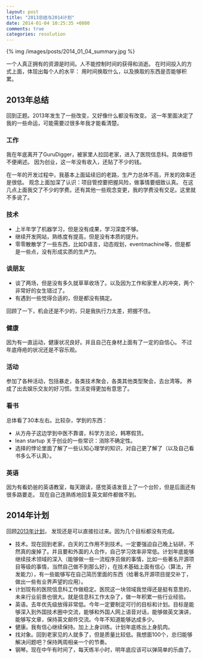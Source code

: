 ```yaml
---
layout: post
title: "2013总结与2014计划"
date: 2014-01-04 10:25:35 +0800
comments: true
categories: resolution
---
```


{% img /images/posts/2014_01_04_summary.jpg %}

一个人真正拥有的资源是时间。人不能控制时间的获得和消逝。
在时间投入的方式上面，体现出每个人的水平：
用时间换取什么，以及换取的东西是否能够积累。

## 2013年总结

回到正题。2013年发生了一些改变，又好像什么都没有改变。
这一年里面决定了我的一些命运，可能需要过很多年我才能看清楚。

### 工作

我在年底离开了GuruDigger，被家里人拉回老家，进入了医院信息科。具体细节不便阐述。
因为创业，这一年没有收入，还贴了不少的钱。

在一年的开发过程中，我基本上面延续旧的老路，生产力总体不高，开发的效率还是很低。
观念上面加深了认识：项目管控要把握风险，做事情要细致认真。
在这几点上面我交了不少的学费。还有其他一些观念变更，我的学费没有交足。这里就不多说了。

### 技术

- 上半年学了机器学习，但是没有成果，学习深度不够。
- 继续开发网站，熟练度有提高，但是没有本质的提升。
- 零零散散学了一些东西，比如D语言，动态规划，eventmachine等，但是都是一些点，没有形成实质的生产力。

### 谈朋友

- 谈了两场，但是没有多久就草草收场了。以及因为工作和家里人的冲突，两个非常好的女生错过了。
- 有遇到一些觉得合适的，但是都没有搞定。

回顾了一下，机会还是不少的，只是我执行力太差，把握不住。

### 健康

因为有一直运动，健康状况良好。并且自己在身材上面有了一定的自信心。
不过年底痔疮的状况还是不容乐观。

### 活动

参加了各种活动，包括暴走，各类技术聚会，各类其他类型聚会，去台湾等。
养成了出去娱乐交友的好习惯。生活变得更加有意思了。

### 看书

总体看了30本左右。比较杂，学到的东西：

- 从方舟子这边学到中医不靠谱，科学方法论，韩寒假货。
- lean startup 关于创业的一些常识：消除不确定性。
- 选择的悖论里面了解了一些认知心理学的知识，对自己更了解了（以及自己看书多么不认真）。

### 英语

因为有看奶爸的英语教室，每天跟读，感觉英语发音上了一个台阶，但是后面还有很多路要走。
现在自己连熟练地回复英文邮件都做不到。

## 2014年计划

回顾[2013年计划](http://blog.linjunhalida.com/blog/2012-summary/)，
发现还是可以直接拉过来。因为几个目标都没有完成。

- 技术。现在回到老家，白天的工作用不到技术。一定要强迫自己晚上钻研，不然真的废掉了。并且要和外面的人合作，自己学习效率非常低。计划年底能够继续技术领域的深入（能够做一些一流程序员做的事情，比如一些著名开源项目等级的事情，当然自己做不到那么好），在技术基础上面有信心（算法，开发能力），有一些能够写在自己简历里面的东西（给著名开源项目提交补丁，做出一些有业界声望的应用）。
- 计划现有的医院信息科工作做稳定。医院这一块领域我觉得还是挺有意思的，未来行业前景也很大。就是信息科工作太杂了，做一年积累一些行业经验。
- 英语。去年优先级放得非常低。今年一定要制定可行的目标和计划。目标是能够深入到外国技术圈中交流，能够和外国人网上语音对话，能够做英文演讲，能够写文章，保持英文邮件交流。今年不知道能够达成多少。
- 健康。我有信心继续保持。加上上身训练。计划年底练出上身肌肉。
- 找对象。回到老家见的人就多了，但是质量比较低。我想面100个，总归能够解决问题吧？保持两周相亲一个的节奏。
- 钢琴。现在中午有时间了，每天练半小时，明年底应该可以弹简单的乐曲了。






